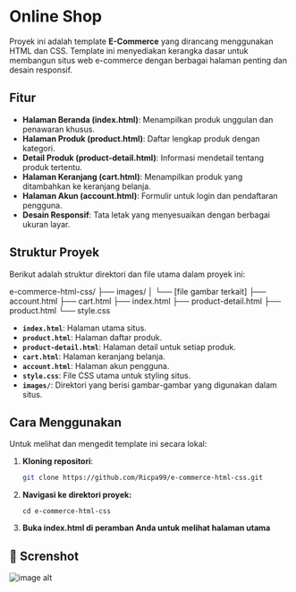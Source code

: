 # Online Shop

Proyek ini adalah template **E-Commerce** yang dirancang menggunakan HTML dan CSS. Template ini menyediakan kerangka dasar untuk membangun situs web e-commerce dengan berbagai halaman penting dan desain responsif.

## Fitur

- **Halaman Beranda (index.html)**: Menampilkan produk unggulan dan penawaran khusus.
- **Halaman Produk (product.html)**: Daftar lengkap produk dengan kategori.
- **Detail Produk (product-detail.html)**: Informasi mendetail tentang produk tertentu.
- **Halaman Keranjang (cart.html)**: Menampilkan produk yang ditambahkan ke keranjang belanja.
- **Halaman Akun (account.html)**: Formulir untuk login dan pendaftaran pengguna.
- **Desain Responsif**: Tata letak yang menyesuaikan dengan berbagai ukuran layar.

## Struktur Proyek

Berikut adalah struktur direktori dan file utama dalam proyek ini:

e-commerce-html-css/ ├── images/ │ └── [file gambar terkait] ├── account.html ├── cart.html ├── index.html ├── product-detail.html ├── product.html └── style.css


- **`index.html`**: Halaman utama situs.
- **`product.html`**: Halaman daftar produk.
- **`product-detail.html`**: Halaman detail untuk setiap produk.
- **`cart.html`**: Halaman keranjang belanja.
- **`account.html`**: Halaman akun pengguna.
- **`style.css`**: File CSS utama untuk styling situs.
- **`images/`**: Direktori yang berisi gambar-gambar yang digunakan dalam situs.

## Cara Menggunakan

Untuk melihat dan mengedit template ini secara lokal:

1. **Kloning repositori**:

   ```bash
   git clone https://github.com/Ricpa99/e-commerce-html-css.git
    ```
2. **Navigasi ke direktori proyek:**
    ```
    cd e-commerce-html-css
    ```
    
3. **Buka index.html di peramban Anda untuk melihat halaman utama**

## 📸 Screnshot
![image alt](https://github.com/Ricpa99/e-commerce-html-css/blob/4a0f415fe91362772bb7b372a03a5082b77105e7/halaman/Home_product.png)
